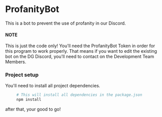 # ProfanityBot
This is a bot to prevent the use of profanity in our Discord.
#### NOTE
This is just the code only! You'll need the ProfanityBot Token in order for this program to work properly. That means if you want to edit the existing bot on the DG Discord, you'll need to contact on the Development Team Members.

### Project setup 
You'll need to install all project dependencies.
```sh
     # This will install all dependencies in the package.json
     npm install 
```
after that, your good to go!

